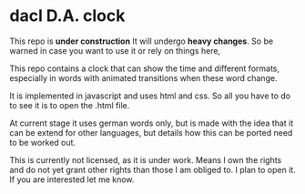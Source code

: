 # dacl D.A. clock

This repo is **under construction**
It will undergo **heavy changes**. So be warned in case you want to use it or rely on things here,

This repo contains a clock that can show the time and different formats, especially in words with animated transitions
when these word change.

It is implemented in javascript and uses html and css. So all you have to do to see it is to open the .html file.

At current stage it uses german words only, but is made with the idea that it can be extend for other languages, but details how this can be ported need to be worked out.

This is currently not licensed, as it is under work. Means I own the rights and do not yet grant other rights than those I am obliged to. I plan to open it.
If you are interested let me know.
